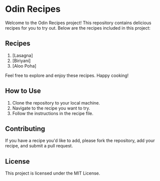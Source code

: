 # Odin Recipes

Welcome to the Odin Recipes project! This repository contains delicious recipes for you to try out. Below are the recipes included in this project:

## Recipes

1. [Lasagna]
2. [Biriyani]
3. [Aloo Poha]

Feel free to explore and enjoy these recipes. Happy cooking!

## How to Use

1. Clone the repository to your local machine.
2. Navigate to the recipe you want to try.
3. Follow the instructions in the recipe file.

## Contributing

If you have a recipe you'd like to add, please fork the repository, add your recipe, and submit a pull request.

## License

This project is licensed under the MIT License.
